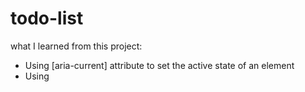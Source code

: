 # todo-list

what I learned from this project:
* Using [aria-current] attribute to set the active state of an element
* Using <dialog> to show a popup in page